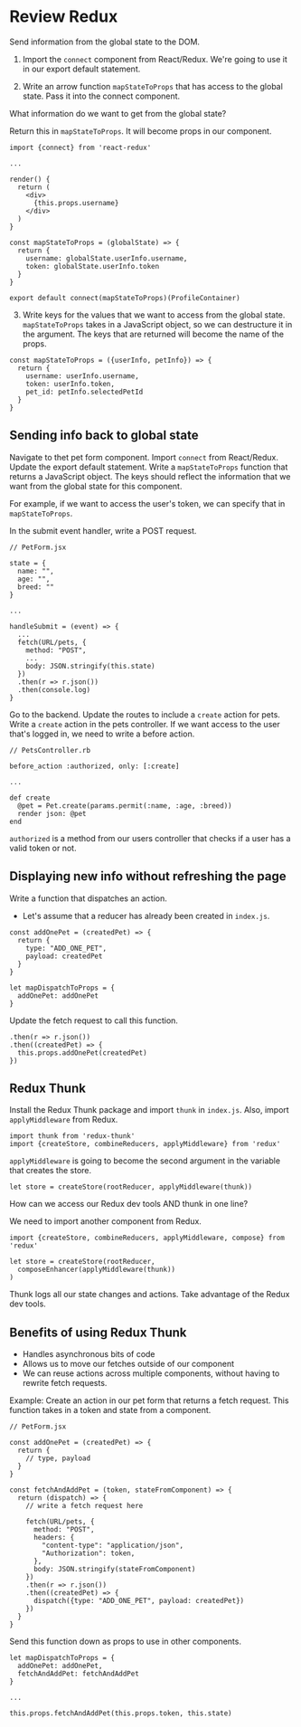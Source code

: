 # Review Redux

Send information from the global state to the DOM.

1. Import the `connect` component from React/Redux. We're going to use it in our export default statement.

2. Write an arrow function `mapStateToProps` that has access to the global state. Pass it into the connect component.

What information do we want to get from the global state?

Return this in `mapStateToProps`. It will become props in our component.

```
import {connect} from 'react-redux'

...

render() {
  return (
    <div>
      {this.props.username}
    </div>
  )
}

const mapStateToProps = (globalState) => {
  return {
    username: globalState.userInfo.username,
    token: globalState.userInfo.token
  }
}

export default connect(mapStateToProps)(ProfileContainer)
```

3. Write keys for the values that we want to access from the global state. `mapStateToProps` takes in a JavaScript object, so we can destructure it in the argument. The keys that are returned will become the name of the props.

```
const mapStateToProps = ({userInfo, petInfo}) => {
  return {
    username: userInfo.username,
    token: userInfo.token,
    pet_id: petInfo.selectedPetId
  }
}
```

## Sending info back to global state
Navigate to thet pet form component. Import `connect` from React/Redux. Update the export default statement. Write a `mapStateToProps` function that returns a JavaScript object. The keys should reflect the information that we want from the global state for this component.

For example, if we want to access the user's token, we can specify that in `mapStateToProps`.

In the submit event handler, write a POST request.

```
// PetForm.jsx

state = {
  name: "",
  age: "",
  breed: ""
}

...

handleSubmit = (event) => {
  ...
  fetch(URL/pets, {
    method: "POST",
    ...
    body: JSON.stringify(this.state)
  })
  .then(r => r.json())
  .then(console.log)
}
```

Go to the backend. Update the routes to include a `create` action for pets. Write a `create` action in the pets controller. If we want access to the user that's logged in, we need to write a before action.

```
// PetsController.rb

before_action :authorized, only: [:create]

...

def create
  @pet = Pet.create(params.permit(:name, :age, :breed))
  render json: @pet
end
```

`authorized` is a method from our users controller that checks if a user has a valid token or not.

## Displaying new info without refreshing the page
Write a function that dispatches an action.
* Let's assume that a reducer has already been created in `index.js`.

```
const addOnePet = (createdPet) => {
  return {
    type: "ADD_ONE_PET",
    payload: createdPet
  }
}

let mapDispatchToProps = {
  addOnePet: addOnePet
}
```

Update the fetch request to call this function.
```
.then(r => r.json())
.then((createdPet) => {
  this.props.addOnePet(createdPet)
})
```

## Redux Thunk
Install the Redux Thunk package and import `thunk` in `index.js`. Also, import `applyMiddleware` from Redux.

```
import thunk from 'redux-thunk'
import {createStore, combineReducers, applyMiddleware} from 'redux'
```

`applyMiddleware` is going to become the second argument in the variable that creates the store.

```
let store = createStore(rootReducer, applyMiddleware(thunk))
```

How can we access our Redux dev tools AND thunk in one line?

We need to import another component from Redux.

```
import {createStore, combineReducers, applyMiddleware, compose} from 'redux'

let store = createStore(rootReducer, 
  composeEnhancer(applyMiddleware(thunk))
)
```

Thunk logs all our state changes and actions. Take advantage of the Redux dev tools.

## Benefits of using Redux Thunk
* Handles asynchronous bits of code
* Allows us to move our fetches outside of our component
* We can reuse actions across multiple components, without having to rewrite fetch requests.

Example:
Create an action in our pet form that returns a fetch request. This function takes in a token and state from a component.

```
// PetForm.jsx

const addOnePet = (createdPet) => {
  return {
    // type, payload
  }
}

const fetchAndAddPet = (token, stateFromComponent) => {
  return (dispatch) => {
    // write a fetch request here

    fetch(URL/pets, {
      method: "POST",
      headers: {
        "content-type": "application/json",
        "Authorization": token,
      },
      body: JSON.stringify(stateFromComponent)
    })
    .then(r => r.json())
    .then((createdPet) => {
      dispatch({type: "ADD_ONE_PET", payload: createdPet})
    })
  }
}
```

Send this function down as props to use in other components. 

```
let mapDispatchToProps = {
  addOnePet: addOnePet,
  fetchAndAddPet: fetchAndAddPet
}

...

this.props.fetchAndAddPet(this.props.token, this.state)
```